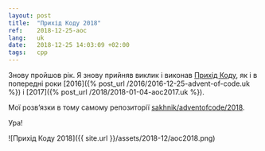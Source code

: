 ```yaml
---
layout: post
title:  "Прихід Коду 2018"
ref:    2018-12-25-aoc
lang:   uk
date:   2018-12-25 14:03:09 +02:00
tags:   cpp
---
```


Знову пройшов рік. Я знову прийняв виклик і виконав [Прихід
Коду](https://adventofcode.com/2018), як і в попередні роки [2016]({% post_url
/2016/2016-12-25-advent-of-code.uk %}) і [2017]({% post_url
/2018/2018-01-04-aoc2017.uk %}).

Мої розв’язки в тому самому репозиторії
[sakhnik/adventofcode/2018](https://github.com/sakhnik/adventofcode/tree/07df4949600c9e489315ae5e414b8a8da2ee0ac1/2018).

Ура!

![Прихід Коду 2018]({{ site.url }}/assets/2018-12/aoc2018.png)
